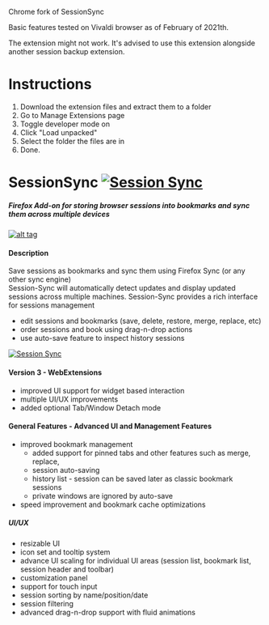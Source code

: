 Chrome fork of SessionSync

Basic features tested on Vivaldi browser as of February of 2021th.

The extension might not work. It's advised to use this extension alongside another session backup extension.

# Instructions

1) Download the extension files and extract them to a folder
2) Go to Manage Extensions page
3) Toggle developer mode on
4) Click "Load unpacked"
5) Select the folder the files are in
6) Done.





SessionSync [![Session Sync](/data/images/icon32.png)](https://addons.mozilla.org/en-US/firefox/addon/session-sync/)
===========

##### Firefox Add-on for storing browser sessions into bookmarks and sync them across multiple devices

[![alt tag](https://ffp4g1ylyit3jdyti1hqcvtb-wpengine.netdna-ssl.com/addons/files/2015/11/AMO-button_1.png)](https://addons.mozilla.org/en-US/firefox/addon/session-sync/)

#### Description

Save sessions as bookmarks and sync them using Firefox Sync (or any other sync engine)  
Session-Sync will automatically detect updates and display updated sessions across multiple machines.
Session-Sync provides a rich interface for sessions management
  - edit sessions and bookmarks (save, delete, restore, merge, replace, etc)
  - order sessions and book using drag-n-drop actions
  - use auto-save feature to inspect history sessions
  
[![Session Sync](/data/images/tutorial/session-menu.png)](https://addons.mozilla.org/en-US/firefox/addon/session-sync/)

#### Version 3 - WebExtensions

 - improved UI support for widget based interaction
 - multiple UI/UX improvements
 - added optional Tab/Window Detach mode

#### General Features - Advanced UI and Management Features

  - improved bookmark management
    - added support for pinned tabs and other features such as merge, replace,
    - session auto-saving
    - history list - session can be saved later as classic bookmark sessions
    - private windows are ignored by auto-save
  - speed improvement and bookmark cache optimizations

##### UI/UX
  - resizable UI
  - icon set and tooltip system
  - advance UI scaling for individual UI areas (session list, bookmark list, session header and toolbar)
  - customization panel
  - support for touch input
  - session sorting by name/position/date
  - session filtering
  - advanced drag-n-drop support with fluid animations
  

